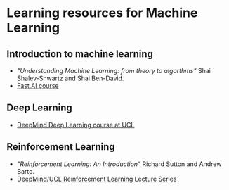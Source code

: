 # Learning resources for Machine Learning 

## Introduction to machine learning

- *"Understanding Machine Learning: from theory to algorthms"* Shai Shalev-Shwartz and Shai Ben-David. 
- <a href="https://course.fast.ai/" target="_blank">Fast.AI course</a> 

## Deep Learning

- <a href="https://www.deepmind.com/learning-resources/deep-learning-lecture-series-2020">DeepMind Deep Learning course at UCL</a>

## Reinforcement Learning

- *"Reinforcement Learning: An Introduction"* Richard Sutton and Andrew Barto.
- <a href="https://www.deepmind.com/learning-resources/reinforcement-learning-lecture-series-2021" target="_blank">DeepMind/UCL Reinforcement Learning Lecture Series</a> 
